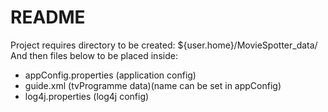 # README

Project requires directory to be created:
${user.home}/MovieSpotter_data/
And then files below to be placed inside:
- appConfig.properties (application config)
- guide.xml (tvProgramme data)(name can be set in appConfig)
- log4j.properties (log4j config)



